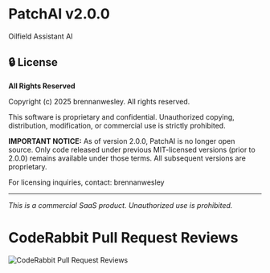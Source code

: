 # PatchAI v2.0.0
Oilfield Assistant AI

## 🔒 License

**All Rights Reserved**

Copyright (c) 2025 brennanwesley. All rights reserved.

This software is proprietary and confidential. Unauthorized copying, distribution, 
modification, or commercial use is strictly prohibited.

**IMPORTANT NOTICE:** As of version 2.0.0, PatchAI is no longer open source. 
Only code released under previous MIT-licensed versions (prior to 2.0.0) remains 
available under those terms. All subsequent versions are proprietary.

For licensing inquiries, contact: brennanwesley

---

*This is a commercial SaaS product. Unauthorized use is prohibited.*

# CodeRabbit Pull Request Reviews
![CodeRabbit Pull Request Reviews](https://img.shields.io/coderabbit/prs/github/brennanwesley/PatchAI?utm_source=oss&utm_medium=github&utm_campaign=brennanwesley%2FPatchAI&labelColor=171717&color=FF570A&link=https%3A%2F%2Fcoderabbit.ai&label=CodeRabbit+Reviews)
